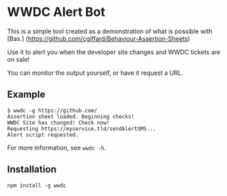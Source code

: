 # WWDC Alert Bot

This is a simple tool created as a demonstration of what is possible with [Bas.]
(https://github.com/cgiffard/Behaviour-Assertion-Sheets)

Use it to alert you when the developer site changes and WWDC tickets are on sale!

You can monitor the output yourself, or have it request a URL.

## Example

	$ wwdc -g https://github.com/
	Assertion sheet loaded. Beginning checks!
	WWDC Site has changed! Check now!
	Requesting https://myservice.tld/sendAlertSMS...
	Alert script requested.
	
For more information, see `wwdc -h`.

## Installation

	npm install -g wwdc